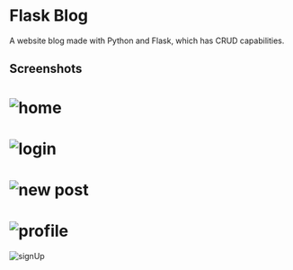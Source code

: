 # Flask Blog
A website blog made with Python and Flask, which has CRUD capabilities.

## Screenshots 
![home](https://user-images.githubusercontent.com/59027997/83351020-77b3f580-a338-11ea-8df7-ee28412dee77.png)
==============================================================================================================================
![login](https://user-images.githubusercontent.com/59027997/83351023-797db900-a338-11ea-84db-42a034f502df.png)
==============================================================================================================================
![new post](https://user-images.githubusercontent.com/59027997/83351024-7a164f80-a338-11ea-9f94-50b226673f9e.png)
==============================================================================================================================
![profile](https://user-images.githubusercontent.com/59027997/83351026-7aaee600-a338-11ea-8fa0-744ea39d84ff.png)
==============================================================================================================================
![signUp](https://user-images.githubusercontent.com/59027997/83351027-7b477c80-a338-11ea-8aa7-a5d9aca40b83.png)
